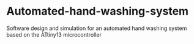 # Automated-hand-washing-system
Software design and simulation for an automated hand washing system based on the ATtiny13 microcontroller
